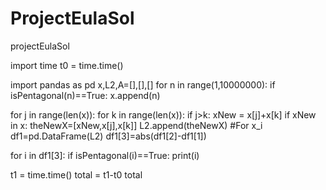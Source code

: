 # ProjectEulaSol
projectEulaSol

import time
t0 = time.time()

import pandas as pd
x,L2,A=[],[],[]
for n in range(1,10000000):
    if isPentagonal(n)==True:
        x.append(n)
       
for j in range(len(x)):
    for k in range(len(x)):
        if j>k:
            xNew = x[j]+x[k]
            if xNew in x:
                theNewX=[xNew,x[j],x[k]]
                L2.append(theNewX)
#For x_i
df1=pd.DataFrame(L2)
df1[3]=abs(df1[2]-df1[1])

for i in df1[3]:
    if isPentagonal(i)==True:
        print(i)


t1 = time.time()
total = t1-t0
total
